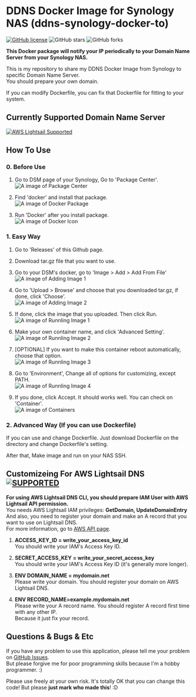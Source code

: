 # DDNS Docker Image for Synology NAS (ddns-synology-docker-to)

[![GitHub license](https://img.shields.io/github/license/gomgom/ddns-synology-docker-to)](https://github.com/gomgom/ddns-synology-docker-to/blob/master/LICENSE)
![GitHub stars](https://img.shields.io/github/stars/gomgom/ddns-synology-docker-to)
![GitHub forks](https://img.shields.io/github/forks/gomgom/ddns-synology-docker-to)

**This Docker package will notify your IP periodically to your Domain Name Server from your Synology NAS.**

This is my repository to share my DDNS Docker Image from Synology to specific Domain Name Server.  
You should prepare your own domain.

If you can modify Dockerfile, you can fix that Dockerfile for fitting to your system.

## Currently Supported Domain Name Server

[![AWS Lightsail Supported](https://img.shields.io/badge/AWS%20Lightsail-supported-yellow)](https://aws.amazon.com/lightsail/)

## How To Use

### **0. Before Use**

1) Go to DSM page of your Synology, Go to 'Package Center'.  
![A image of Package Center](https://user-images.githubusercontent.com/16635223/159150186-b43a37c9-92ef-4d26-b624-7a7ed0c5bb3f.png)

2) Find 'docker' and install that package.  
![A image of Docker Package](https://user-images.githubusercontent.com/16635223/159150136-2256af40-b6fe-4922-875a-3fafb54da136.png)

3) Run 'Docker' after you install package.  
![A image of Docker Icon](https://user-images.githubusercontent.com/16635223/159150307-22a6a416-1bdc-4019-a9fd-001a43992a13.png)

### **1. Easy Way**

1) Go to 'Releases' of this Github page.

2) Download tar.gz file that you want to use.

3) Go to your DSM's docker, go to 'Image > Add > Add From File'  
![A image of Adding Image 1](https://user-images.githubusercontent.com/16635223/159150361-639b8eb6-0236-48e5-bce0-c1b4acf1b87f.png)

4) Go to 'Upload > Browse' and choose that you downloaded tar.gz, if done, click 'Choose'.  
![A image of Adding Image 2](https://user-images.githubusercontent.com/16635223/159150397-8f45f277-28a1-4406-abed-97232f4c9772.png)

5) If done, click the image that you uploaded. Then click Run.  
![A image of Runnling Image 1](https://user-images.githubusercontent.com/16635223/159150435-8f90e179-870c-43fc-a172-afdb9165fde0.png)

6) Make your own container name, and click 'Advanced Setting'.  
![A image of Runnling Image 2](https://user-images.githubusercontent.com/16635223/159150460-27dbf275-af56-47c6-a6fa-d1d64520d864.png)

7) [OPTIONAL] If you want to make this container reboot automatically, choose that option.  
![A image of Runnling Image 3](https://user-images.githubusercontent.com/16635223/159150494-1a1f8a09-04b9-4c1a-8143-47a34a3e52e5.png)

8) Go to 'Environment', Change all of options for customizing, except PATH.  
![A image of Runnling Image 4](https://user-images.githubusercontent.com/16635223/159150482-195f0985-6899-47d7-b416-39034d38601e.png)

9) If you done, click Accept. It should works well. You can check on 'Container'.  
![A image of Containers](https://user-images.githubusercontent.com/16635223/159150552-4cdb3ae9-5b83-40d7-b344-83162358154e.png)

### **2. Advanced Way (If you can use Dockerfile)**

If you can use and change Dockerfile. Just download Dockerfile on the directory and change Dockerfile's setting.

After that, Make image and run on your NAS SSH.

## Customizeing For **AWS Lightsail DNS** [![SUPPORTED](https://img.shields.io/badge/SUPPORTED-yellow)](https://aws.amazon.com/lightsail/)

**For using AWS Lightsail DNS CLI, you should prepare IAM User with AWS Lightsail API permission.**  
You needs AWS Lightsail IAM privileges: **GetDomain, UpdateDomainEntry**  
And also, you need to register your domain and make an A record that you want to use on Lightsail DNS.  
For more information, go to [AWS API page](https://docs.aws.amazon.com/IAM/latest/UserGuide/id_users_change-permissions.html).

1. **ACCESS_KEY_ID = write_your_access_key_id**  
You should write your IAM's Access Key ID.

2. **SECRET_ACCESS_KEY = write_your_secret_access_key**  
You should write your IAM's Access Key ID (it's generally more longer).

3. **ENV DOMAIN_NAME = mydomain.net**  
Please write your domain. You should register your domain on AWS Lightsail DNS.

4. **ENV RECORD_NAME=example.mydomain.net**  
Please write your A record name. You should register A record first time with any other IP.  
Because it just fix your record.

## Questions & Bugs & Etc

If you have any problem to use this application, please tell me your problem on [GitHub Issues](https://github.com/gomgom/ddns-synology-docker-to/issues).  
But please forgive me for poor programming skills because I'm a hobby programmer. :)

Please use freely at your own risk. It's totally OK that you can change this code! But please **just mark who made this**! :D

